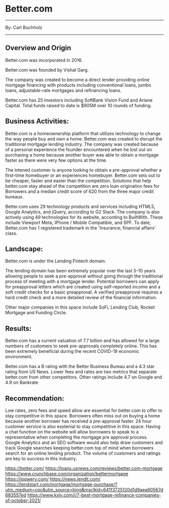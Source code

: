 # Better.com
---
By: Carl Buchholz

---
## Overview and Origin

Better.com was incorporated in 2016. 

Better.com was founded by Vishal Garg.

The company was created to become a direct lender providing online mortgage financing with products including conventional loans, jumbo loans, adjustable-rate mortgages and refinancing loans.

Better.com has 25 investors including SoftBank Vision Fund and Ariane Capital. Total funds raised to date is $905M over 10 rounds of funding.

## Business Activities:

Better.com is a homeownership platform that utilizes technology to change the way people buy and own a home. Better.com was created to disrupt the traditional mortgage lending industry. The company was created because of a personal experience the founder encountered when he lost out on purchasing a home because another buyer was able to obtain a mortgage faster as there were very few options at the time.

The intened customer is anyone looking to obtain a pre-approval whether a first-time homebuyer or an experiences homebuyer. Better.com sets out to be cheaper, faster and easier than the competition. Solutions that help better.com stay ahead of the competition are zero loan origination fees for Borrowers and a median credit score of 620 from the three major credit bureaus.

Better.com uses 29 technology products and services including HTML5, Google Analytics, and jQuery, according to G2 Stack. The company is also actively using 49 technologies for its website, according to BuiltWith. These include Viewport Meta, IPhone / Mobile Compatible, and SPF. To date, Better.com has 1 registered trademark in the 'Insurance; financial affairs' class.

## Landscape:

Better.com is under the Lending Fintech domain.

The lending domain has been extremely popular over the last 5-10 years allowing people to seek a pre-approval without going through the traditional process of meeting with a mortgage lender. Potential borrowers can apply for preapproval letters which are created using self-reported income and a soft credit checks for a basic preapproval. A verified preapproval requires a hard credit check and a more detailed review of the financial information. 

Other major companies in this space include SoFi, Lending Club, Rocket Mortgage and Funding Circle.

## Results:

Better.com has a current valuation of 7.7 billion and has allowed for a large numbers of customers to seek pre-approvals completely online. This has been extremely beneficial during the recent COVID-19 economic environment.

Better.com has a B rating with the Better Business Bureau and a 4.3 star rating from US News. Lower fees and rates are two metrics that separate better.com from other competitors. Other ratings include 4.7 on Google and 4.9 on Bankrate

## Recommendation:

Low rates, zero fees and speed allow are essential for better.com to offer to stay competitive in this space. Borrowers often miss out on buying a home because another borrower has received a pre-approval faster. 24 hour customer service is also esstenial to stay competitive in this space. Having a chat function on the website will allow borrowers to speak to a representative when completing the mortgage pre approval process. Google Analytics and an SEO software would also help draw customers and track Google searches keeping better.com top of mind when borrowers search for an online lending product. The volume of customers and ratings are key to success in this industry.

https://better.com/
https://loans.usnews.com/reviews/better.com-mortgage
https://www.crunchbase.com/organization/bettermortgage
https://ipqwery.com/
https://news.lendit.com/
https://lendstart.com/mortgage/mortgage-purchase/?utm_medium=cpc&utm_source=bing&msclkid=641f3725120d1d9aea60567d683557ed
https://www.kxly.com/i/7-best-mortgage-refinance-companies-of-october-2021/
